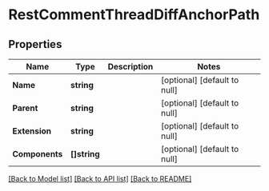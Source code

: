 # RestCommentThreadDiffAnchorPath

## Properties
Name | Type | Description | Notes
------------ | ------------- | ------------- | -------------
**Name** | **string** |  | [optional] [default to null]
**Parent** | **string** |  | [optional] [default to null]
**Extension** | **string** |  | [optional] [default to null]
**Components** | **[]string** |  | [optional] [default to null]

[[Back to Model list]](../README.md#documentation-for-models) [[Back to API list]](../README.md#documentation-for-api-endpoints) [[Back to README]](../README.md)

